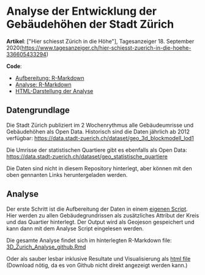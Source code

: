 # Analyse der Entwicklung der Gebäudehöhen der Stadt Zürich

**Artikel**: ["Hier schiesst Zürich in die Höhe"], Tagesanzeiger 18. September 2020(https://www.tagesanzeiger.ch/hier-schiesst-zuerich-in-die-hoehe-336605433294)

**Code**: 
* [Aufbereitung: R-Markdown](3D_Zurich_Aufbereitung.Rmd)
* [Analyse: R-Markdown](3D_Zurich_Analyse_github.Rmd)
* [HTML-Darstellung der Analyse](3D_Zurich_Analyse_github.html)


## Datengrundlage
Die Stadt Zürich publiziert im 2 Wochenrythmus alle Gebäudeumrisse und Gebäudehöhen als Open Data. Historisch sind die Daten jährlich ab 2012 verfügbar:
https://data.stadt-zuerich.ch/dataset/geo_3d_blockmodell_lod1

Die Umrisse der statistischen Quartiere gibt es ebenfalls als Open Data:
https://data.stadt-zuerich.ch/dataset/geo_statistische_quartiere

Die Daten sind nicht in diesem Repository hinterlegt, aber können mit den oben gennanten Links heruntergeladen werden.

## Analyse
Der erste Schritt ist die Aufbereitung der Daten in einem [eigenen Script](3D_Zurich_Aufbereitung.Rmd). Hier werden zu allen Gebäudegrundrissen als zusätzliches Attribut der Kreis und das Quartier hinterlegt. Der Output wird als Geojeson gespeichert und kann dann mit dem Analyse Script eingelesen werden.

Die gesamte Analyse findet sich im hinterlegten R-Markdown file: [3D_Zurich_Analyse_github.Rmd](3D_Zurich_Analyse_github.Rmd)

Oder als sauber lesbar inklusive Resultate und Visualisierung als [html file](3D_Zurich_Analyse_github.html) (Download nötig, da es von Github nicht direkt angezeigt werden kann.)
